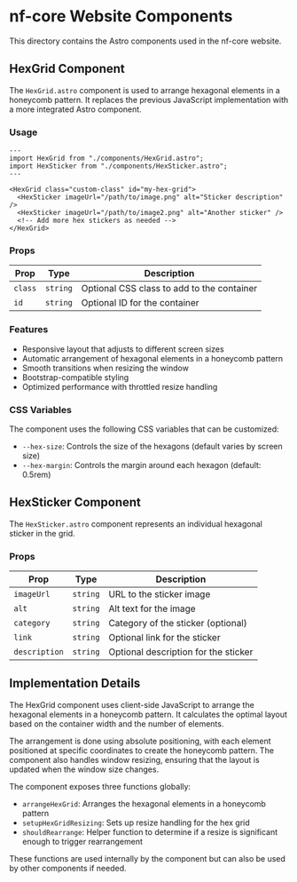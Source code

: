 # nf-core Website Components

This directory contains the Astro components used in the nf-core website.

## HexGrid Component

The `HexGrid.astro` component is used to arrange hexagonal elements in a honeycomb pattern. It replaces the previous JavaScript implementation with a more integrated Astro component.

### Usage

```astro
---
import HexGrid from "./components/HexGrid.astro";
import HexSticker from "./components/HexSticker.astro";
---

<HexGrid class="custom-class" id="my-hex-grid">
  <HexSticker imageUrl="/path/to/image.png" alt="Sticker description" />
  <HexSticker imageUrl="/path/to/image2.png" alt="Another sticker" />
  <!-- Add more hex stickers as needed -->
</HexGrid>
```

### Props

| Prop | Type | Description |
|------|------|-------------|
| `class` | `string` | Optional CSS class to add to the container |
| `id` | `string` | Optional ID for the container |

### Features

- Responsive layout that adjusts to different screen sizes
- Automatic arrangement of hexagonal elements in a honeycomb pattern
- Smooth transitions when resizing the window
- Bootstrap-compatible styling
- Optimized performance with throttled resize handling

### CSS Variables

The component uses the following CSS variables that can be customized:

- `--hex-size`: Controls the size of the hexagons (default varies by screen size)
- `--hex-margin`: Controls the margin around each hexagon (default: 0.5rem)

## HexSticker Component

The `HexSticker.astro` component represents an individual hexagonal sticker in the grid.

### Props

| Prop | Type | Description |
|------|------|-------------|
| `imageUrl` | `string` | URL to the sticker image |
| `alt` | `string` | Alt text for the image |
| `category` | `string` | Category of the sticker (optional) |
| `link` | `string` | Optional link for the sticker |
| `description` | `string` | Optional description for the sticker |

## Implementation Details

The HexGrid component uses client-side JavaScript to arrange the hexagonal elements in a honeycomb pattern. It calculates the optimal layout based on the container width and the number of elements.

The arrangement is done using absolute positioning, with each element positioned at specific coordinates to create the honeycomb pattern. The component also handles window resizing, ensuring that the layout is updated when the window size changes.

The component exposes three functions globally:

- `arrangeHexGrid`: Arranges the hexagonal elements in a honeycomb pattern
- `setupHexGridResizing`: Sets up resize handling for the hex grid
- `shouldRearrange`: Helper function to determine if a resize is significant enough to trigger rearrangement

These functions are used internally by the component but can also be used by other components if needed.
